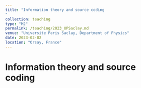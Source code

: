 ```yaml
---
title: "Information theory and source coding
"
collection: teaching
type: "M2"
permalink: /teaching/2023_UPSaclay.md
venue: "Universite Paris Saclay, Department of Physics"
date: 2023-02-02
location: "Orsay, France"
---
```


<!-- This is a description of a teaching experience. You can use markdown like any other post. -->

Information theory and source coding
======
